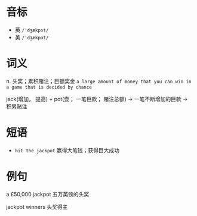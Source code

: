 # 音标

- 英 `/'dʒækpɔt/`
- 美 `/'dʒækpɑt/`

# 词义

n. 头奖；累积赌注；巨额奖金
`a large amount of money that you can win in a game that is decided by chance`



jack(增加， 提高) + pot(壶； 一笔巨款； 赌注总额) → 一笔不断增加的巨款 → 积累赌注

# 短语

- `hit the jackpot` 赢得大笔钱；获得巨大成功

# 例句

a £50,000 jackpot
五万英镑的头奖

jackpot winners
头奖得主


